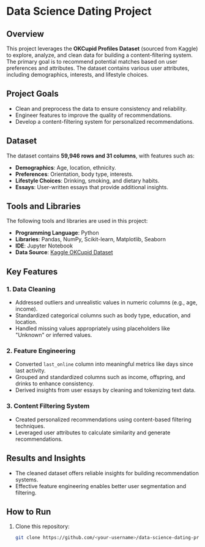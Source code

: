 # Data Science Dating Project

## Overview
This project leverages the **OKCupid Profiles Dataset** (sourced from Kaggle) to explore, analyze, and clean data for building a content-filtering system. The primary goal is to recommend potential matches based on user preferences and attributes. The dataset contains various user attributes, including demographics, interests, and lifestyle choices.

## Project Goals
- Clean and preprocess the data to ensure consistency and reliability.
- Engineer features to improve the quality of recommendations.
- Develop a content-filtering system for personalized recommendations.

## Dataset
The dataset contains **59,946 rows and 31 columns**, with features such as:
- **Demographics**: Age, location, ethnicity.
- **Preferences**: Orientation, body type, interests.
- **Lifestyle Choices**: Drinking, smoking, and dietary habits.
- **Essays**: User-written essays that provide additional insights.

## Tools and Libraries
The following tools and libraries are used in this project:
- **Programming Language**: Python
- **Libraries**: Pandas, NumPy, Scikit-learn, Matplotlib, Seaborn
- **IDE**: Jupyter Notebook
- **Data Source**: [Kaggle OKCupid Dataset](https://www.kaggle.com)

## Key Features
### 1. **Data Cleaning**
- Addressed outliers and unrealistic values in numeric columns (e.g., age, income).
- Standardized categorical columns such as body type, education, and location.
- Handled missing values appropriately using placeholders like "Unknown" or inferred values.

### 2. **Feature Engineering**
- Converted `last_online` column into meaningful metrics like days since last activity.
- Grouped and standardized columns such as income, offspring, and drinks to enhance consistency.
- Derived insights from user essays by cleaning and tokenizing text data.

### 3. **Content Filtering System**
- Created personalized recommendations using content-based filtering techniques.
- Leveraged user attributes to calculate similarity and generate recommendations.

## Results and Insights
- The cleaned dataset offers reliable insights for building recommendation systems.
- Effective feature engineering enables better user segmentation and filtering.

## How to Run
1. Clone this repository:
   ```bash
   git clone https://github.com/<your-username>/data-science-dating-project.git
